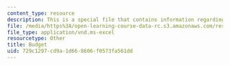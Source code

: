```yaml
---
content_type: resource
description: This is a special file that contains information regarding budget.
file: /media/https%3A/open-learning-course-data-rc.s3.amazonaws.com/res-2-005-girls-who-build-make-your-own-wearables-workshop-spring-2015/729c1297cd9a1d668606f0573fa561dd_MITRES_2_005S15_Budget.xls
file_type: application/vnd.ms-excel
resourcetype: Other
title: Budget
uid: 729c1297-cd9a-1d66-8606-f0573fa561dd
---
```

